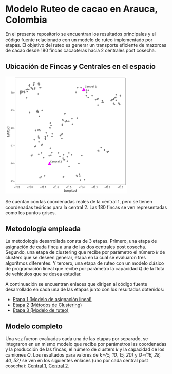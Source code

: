 # Modelo Ruteo de cacao en Arauca, Colombia
En el presente repositorio se encuentran los resultados principales y el código fuente relacionado con un modelo de ruteo implementado por etapas. El objetivo del ruteo es generar un transporte eficiente de mazorcas de cacao desde 180 fincas cacaoteras hacia 2 centrales post cosecha.
## Ubicación de Fincas y Centrales en el espacio

![](ImDOC/UbFyC.png)

Se cuentan con las coordenadas reales de la central 1, pero se tienen coordenadas teóricas para la central 2. Las 180 fincas se ven representadas como los puntos grises.

## Metodología empleada
La metodología desarrollada consta de 3 etapas. Primero, una etapa de asignación de cada finca a una de las dos centrales post cosecha. Segundo, una etapa de clustering que recibe por parámetro el número *k* de clusters que se deseen generar, etapa en la cual se evaluaron tres algoritmos diferentes. Y tercero, una etapa de ruteo con un modelo clásico de programación lineal que recibe por parámetro la capacidad *Q* de la flota de vehículos que se desea estudiar.

A continuación se encuentran enlaces que dirigen al código fuente desarrollado en cada una de las etapas junto con los resultados obtenidos:
- [Etapa 1 (Modelo de asignación lineal)](Scripts/Et)
- [Etapa 2 (Métodos de Clustering)]()
- [Etapa 3 (Modelo de ruteo)]()

## Modelo completo
Una vez fueron evaluadas cada una de las etapas por separado, se integraron en un mismo modelo que recibe por parámetros las coordenadas y la producción de las fincas, el número de clusters *k* y la capacidad de los camiones *Q*. 
Los resultados para valores de *k={5, 10, 15, 20}* y *Q={16, 28, 40, 52}* se ven en los siguientes enlaces (uno por cada central post cosecha): [Central 1](), [Central 2]().

